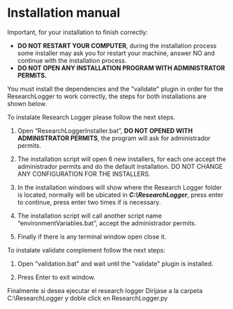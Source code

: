 # Installation manual

Important, for your installation to finish correctly:
- **DO NOT RESTART YOUR COMPUTER**, during the installation process some installer may ask you for restart your machine, answer NO and continue with the installation process.
- **DO NOT OPEN ANY INSTALLATION PROGRAM WITH ADMINISTRATOR PERMITS.**

You must install the dependencies and the "validate" plugin in order for the ResearchLogger to work correctly, the steps for both installations are shown below.

To instalate Research Logger please follow the next steps.

1. Open “ResearchLoggerInstaller.bat”, **DO NOT OPENED WITH ADMINISTRATOR PERMITS**, the program will ask for administrador permits.

2. The installation script will open 6 new installers, for each one accept the administrador permits and do the default installation. DO NOT CHANGE ANY CONFIGURATION FOR THE INSTALLERS.

3. In the installation windows will show where the Research Logger folder is located, normally will be ubicated in ***C:\ResearchLogger***, press enter to continue, press enter two times if is necessary.

4. The installation script will call another script name “environmentVariables.bat”, accept the administrador permits.

5. Finally if there is any terminal window open close it.

To instalate validate complement follow the next steps:

1. Open "validation.bat" and wait until the "validate" plugin is installed.

2. Press Enter to exit window.

Finalmente si desea ejecutar el research logger Dirijase a la carpeta C:\ResearchLogger y doble click en ResearchLogger.py